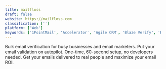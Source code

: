 ```yaml
---
title: mailfloss
draft: false 
website: https://mailfloss.com
classification: ['']
platform: ['Web']
keywords: ['1PointMail', 'Accelerator', 'Agile CRM', 'Blaze Verify', 'BriteVerify', 'Campaigner', 'CleanEmail', 'DOTS Lead Validation', 'Dataclump', 'DeBounce', 'Email List Verify', 'Email Validation', 'Freezetab', 'Kickbox', 'Leave Me Alone', 'Macgo iPhone Cleaner', 'MailChimp', 'NeverBounce', 'SendGrid', 'Unroll.Me for iOS', 'ZeroBounce']
---
```

Bulk email verification for busy businesses and email marketers. Put your email validation on autopilot. One-time, 60-second setup, no developers needed. Get your emails delivered to real people and maximize your email ROI.